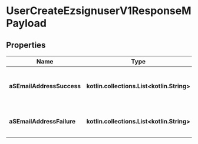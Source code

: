 
# UserCreateEzsignuserV1ResponseMPayload

## Properties
| Name | Type | Description | Notes |
| ------------ | ------------- | ------------- | ------------- |
| **aSEmailAddressSuccess** | **kotlin.collections.List&lt;kotlin.String&gt;** | An array of email addresses that succeeded. |  |
| **aSEmailAddressFailure** | **kotlin.collections.List&lt;kotlin.String&gt;** | An array of email addresses that failed. |  |



